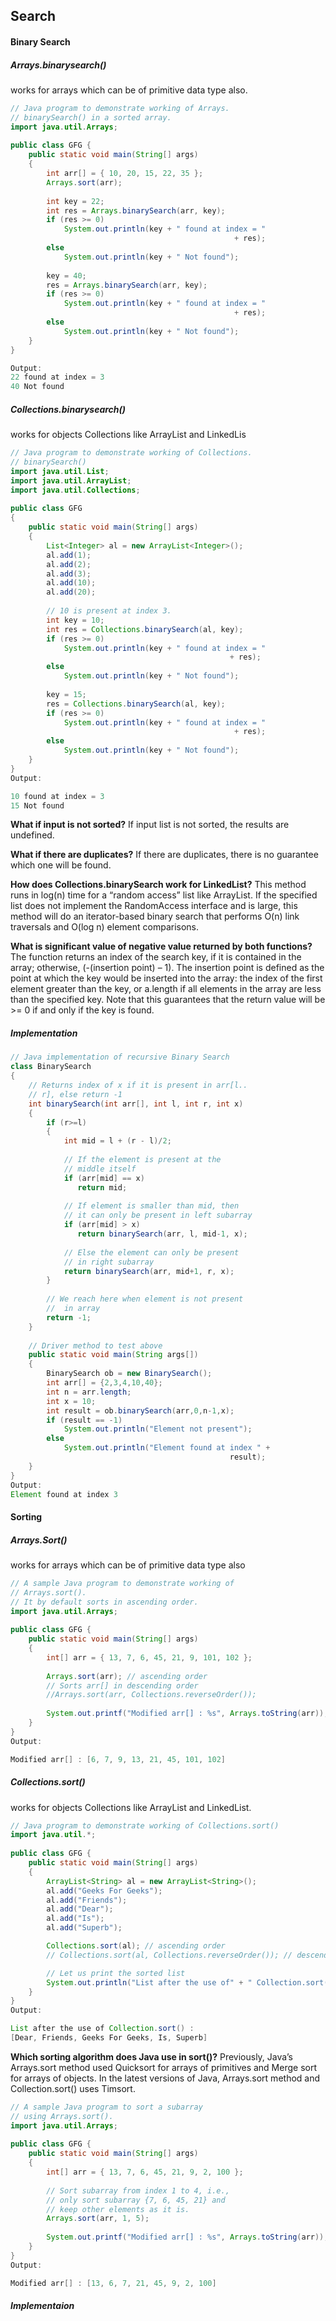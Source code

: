 ## Search

#### Binary Search

##### Arrays.binarysearch() 

works for arrays which can be of primitive data type also.

```java
// Java program to demonstrate working of Arrays. 
// binarySearch() in a sorted array. 
import java.util.Arrays; 
  
public class GFG { 
    public static void main(String[] args) 
    { 
        int arr[] = { 10, 20, 15, 22, 35 }; 
        Arrays.sort(arr); 
  
        int key = 22; 
        int res = Arrays.binarySearch(arr, key); 
        if (res >= 0) 
            System.out.println(key + " found at index = " 
                                                  + res); 
        else
            System.out.println(key + " Not found"); 
  
        key = 40; 
        res = Arrays.binarySearch(arr, key); 
        if (res >= 0) 
            System.out.println(key + " found at index = " 
                                                  + res); 
        else
            System.out.println(key + " Not found"); 
    } 
} 

Output:
22 found at index = 3
40 Not found
```

##### Collections.binarysearch()

works for objects Collections like ArrayList and LinkedLis

```java
// Java program to demonstrate working of Collections. 
// binarySearch() 
import java.util.List; 
import java.util.ArrayList; 
import java.util.Collections; 
   
public class GFG 
{ 
    public static void main(String[] args) 
    { 
        List<Integer> al = new ArrayList<Integer>(); 
        al.add(1); 
        al.add(2); 
        al.add(3); 
        al.add(10); 
        al.add(20); 
   
        // 10 is present at index 3. 
        int key = 10; 
        int res = Collections.binarySearch(al, key); 
        if (res >= 0) 
            System.out.println(key + " found at index = " 
                                                 + res); 
        else
            System.out.println(key + " Not found"); 
  
        key = 15; 
        res = Collections.binarySearch(al, key); 
        if (res >= 0) 
            System.out.println(key + " found at index = "
                                                  + res); 
        else
            System.out.println(key + " Not found"); 
    } 
} 
Output:

10 found at index = 3
15 Not found
```

**What if input is not sorted?**
If input list is not sorted, the results are undefined.

**What if there are duplicates?**
If there are duplicates, there is no guarantee which one will be found.

**How does Collections.binarySearch work for LinkedList?**
This method runs in log(n) time for a “random access” list like ArrayList. If the specified list does not implement the RandomAccess interface and is large, this method will do an iterator-based binary search that performs O(n) link traversals and O(log n) element comparisons.

**What is significant value of negative value returned by both functions?**
The function returns an index of the search key, if it is contained in the array; otherwise, (-(insertion point) – 1). The insertion point is defined as the point at which the key would be inserted into the array: the index of the first element greater than the key, or a.length if all elements in the array are less than the specified key. Note that this guarantees that the return value will be >= 0 if and only if the key is found.

##### Implementation

```java
// Java implementation of recursive Binary Search 
class BinarySearch 
{ 
    // Returns index of x if it is present in arr[l.. 
    // r], else return -1 
    int binarySearch(int arr[], int l, int r, int x) 
    { 
        if (r>=l) 
        { 
            int mid = l + (r - l)/2; 
   
            // If the element is present at the  
            // middle itself 
            if (arr[mid] == x) 
               return mid; 
   
            // If element is smaller than mid, then  
            // it can only be present in left subarray 
            if (arr[mid] > x) 
               return binarySearch(arr, l, mid-1, x); 
   
            // Else the element can only be present 
            // in right subarray 
            return binarySearch(arr, mid+1, r, x); 
        } 
   
        // We reach here when element is not present 
        //  in array 
        return -1; 
    } 
   
    // Driver method to test above 
    public static void main(String args[]) 
    { 
        BinarySearch ob = new BinarySearch(); 
        int arr[] = {2,3,4,10,40}; 
        int n = arr.length; 
        int x = 10; 
        int result = ob.binarySearch(arr,0,n-1,x); 
        if (result == -1) 
            System.out.println("Element not present"); 
        else
            System.out.println("Element found at index " +  
                                                 result); 
    } 
} 
Output:
Element found at index 3
```

#### Sorting

##### Arrays.Sort()

works for arrays which can be of primitive data type also

```java
// A sample Java program to demonstrate working of 
// Arrays.sort(). 
// It by default sorts in ascending order. 
import java.util.Arrays; 
  
public class GFG { 
    public static void main(String[] args) 
    { 
        int[] arr = { 13, 7, 6, 45, 21, 9, 101, 102 }; 
  
        Arrays.sort(arr); // ascending order
      	// Sorts arr[] in descending order 
        //Arrays.sort(arr, Collections.reverseOrder()); 
      
        System.out.printf("Modified arr[] : %s", Arrays.toString(arr)); 
    } 
} 
Output:

Modified arr[] : [6, 7, 9, 13, 21, 45, 101, 102]
```

##### Collections.sort()

works for objects Collections like ArrayList and LinkedList.

```java
// Java program to demonstrate working of Collections.sort() 
import java.util.*; 
  
public class GFG { 
    public static void main(String[] args) 
    { 
        ArrayList<String> al = new ArrayList<String>(); 
        al.add("Geeks For Geeks"); 
        al.add("Friends"); 
        al.add("Dear"); 
        al.add("Is"); 
        al.add("Superb"); 

        Collections.sort(al); // ascending order
        // Collections.sort(al, Collections.reverseOrder()); // descending

        // Let us print the sorted list 
        System.out.println("List after the use of" + " Collection.sort() :\n" + al); 
    } 
} 
Output:

List after the use of Collection.sort() :
[Dear, Friends, Geeks For Geeks, Is, Superb]
```
**Which sorting algorithm does Java use in sort()?**
Previously, Java’s Arrays.sort method used Quicksort for arrays of primitives and Merge sort for arrays of objects. In the latest versions of Java, Arrays.sort method and Collection.sort() uses Timsort.

```java
// A sample Java program to sort a subarray 
// using Arrays.sort(). 
import java.util.Arrays; 
  
public class GFG { 
    public static void main(String[] args) 
    { 
        int[] arr = { 13, 7, 6, 45, 21, 9, 2, 100 }; 
  
        // Sort subarray from index 1 to 4, i.e., 
        // only sort subarray {7, 6, 45, 21} and 
        // keep other elements as it is. 
        Arrays.sort(arr, 1, 5); 
  
        System.out.printf("Modified arr[] : %s", Arrays.toString(arr)); 
    } 
} 
Output:

Modified arr[] : [13, 6, 7, 21, 45, 9, 2, 100]
```

##### Implementaion

